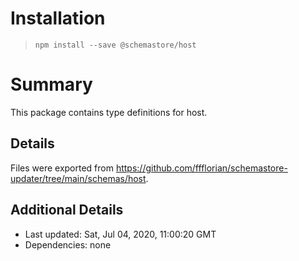 # Installation
> `npm install --save @schemastore/host`

# Summary
This package contains type definitions for host.

## Details
Files were exported from https://github.com/ffflorian/schemastore-updater/tree/main/schemas/host.

## Additional Details
* Last updated: Sat, Jul 04, 2020, 11:00:20 GMT
* Dependencies: none
